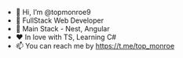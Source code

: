 - 👋 Hi, I’m @topmonroe9
- 👀 FullStack Web Developer
- 🌱 Main Stack - Nest, Angular
- ❤️ In love with TS, Learning C#
- 📫 You can reach me by https://t.me/top_monroe

<!---
topmonroe9/topmonroe9 is a ✨ special ✨ repository because its `README.md` (this file) appears on your GitHub profile.
You can click the Preview link to take a look at your changes.
--->

